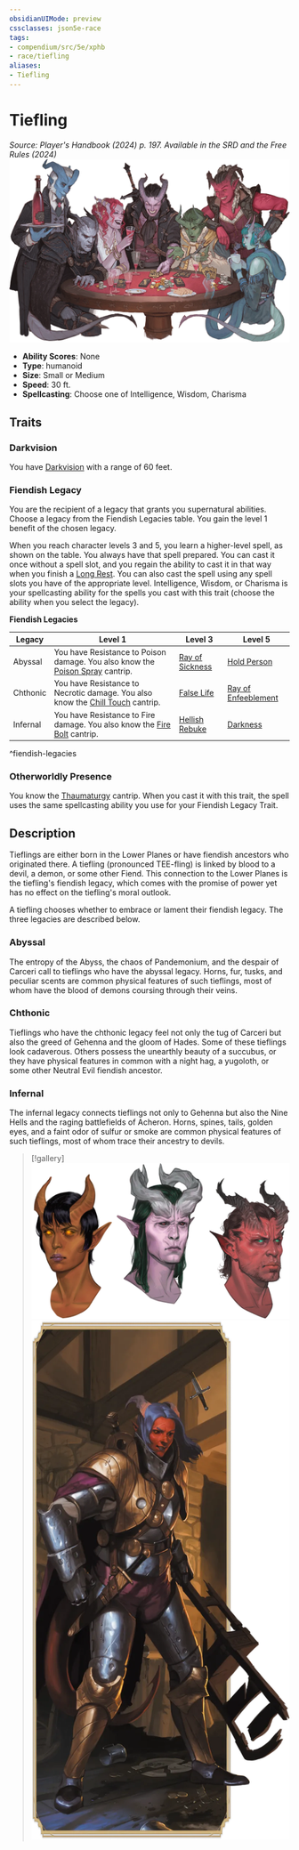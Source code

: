 ```yaml
---
obsidianUIMode: preview
cssclasses: json5e-race
tags:
- compendium/src/5e/xphb
- race/tiefling
aliases:
- Tiefling
---
```

# Tiefling
*Source: Player's Handbook (2024) p. 197. Available in the <span title='Systems Reference Document (5.2)'>SRD</span> and the Free Rules (2024)*  
![](/3-Mechanics/CLI/races/img/tiefling.webp#right)

- **Ability Scores**: None
- **Type**: humanoid
- **Size**: Small or Medium
- **Speed**: 30 ft.
- **Spellcasting**: Choose one of Intelligence, Wisdom, Charisma

## Traits

### Darkvision

You have [Darkvision](senses.md#Darkvision) with a range of 60 feet.

### Fiendish Legacy

You are the recipient of a legacy that grants you supernatural abilities. Choose a legacy from the Fiendish Legacies table. You gain the level 1 benefit of the chosen legacy.

When you reach character levels 3 and 5, you learn a higher-level spell, as shown on the table. You always have that spell prepared. You can cast it once without a spell slot, and you regain the ability to cast it in that way when you finish a [Long Rest](/3-Mechanics/CLI/variant-rules/long-rest-xphb.md). You can also cast the spell using any spell slots you have of the appropriate level. Intelligence, Wisdom, or Charisma is your spellcasting ability for the spells you cast with this trait (choose the ability when you select the legacy).

**Fiendish Legacies**

| Legacy | Level 1 | Level 3 | Level 5 |
|--------|---------|---------|---------|
| Abyssal | You have Resistance to Poison damage. You also know the [Poison Spray](/3-Mechanics/CLI/spells/poison-spray-xphb.md) cantrip. | [Ray of Sickness](/3-Mechanics/CLI/spells/ray-of-sickness-xphb.md) | [Hold Person](/3-Mechanics/CLI/spells/hold-person-xphb.md) |
| Chthonic | You have Resistance to Necrotic damage. You also know the [Chill Touch](/3-Mechanics/CLI/spells/chill-touch-xphb.md) cantrip. | [False Life](/3-Mechanics/CLI/spells/false-life-xphb.md) | [Ray of Enfeeblement](/3-Mechanics/CLI/spells/ray-of-enfeeblement-xphb.md) |
| Infernal | You have Resistance to Fire damage. You also know the [Fire Bolt](/3-Mechanics/CLI/spells/fire-bolt-xphb.md) cantrip. | [Hellish Rebuke](/3-Mechanics/CLI/spells/hellish-rebuke-xphb.md) | [Darkness](/3-Mechanics/CLI/spells/darkness-xphb.md) |
^fiendish-legacies

### Otherworldly Presence

You know the [Thaumaturgy](/3-Mechanics/CLI/spells/thaumaturgy-xphb.md) cantrip. When you cast it with this trait, the spell uses the same spellcasting ability you use for your Fiendish Legacy Trait.

## Description

Tieflings are either born in the Lower Planes or have fiendish ancestors who originated there. A tiefling (pronounced TEE-fling) is linked by blood to a devil, a demon, or some other Fiend. This connection to the Lower Planes is the tiefling's fiendish legacy, which comes with the promise of power yet has no effect on the tiefling's moral outlook.

A tiefling chooses whether to embrace or lament their fiendish legacy. The three legacies are described below.

### Abyssal

The entropy of the Abyss, the chaos of Pandemonium, and the despair of Carceri call to tieflings who have the abyssal legacy. Horns, fur, tusks, and peculiar scents are common physical features of such tieflings, most of whom have the blood of demons coursing through their veins.

### Chthonic

Tieflings who have the chthonic legacy feel not only the tug of Carceri but also the greed of Gehenna and the gloom of Hades. Some of these tieflings look cadaverous. Others possess the unearthly beauty of a succubus, or they have physical features in common with a night hag, a yugoloth, or some other Neutral Evil fiendish ancestor.

### Infernal

The infernal legacy connects tieflings not only to Gehenna but also the Nine Hells and the raging battlefields of Acheron. Horns, spines, tails, golden eyes, and a faint odor of sulfur or smoke are common physical features of such tieflings, most of whom trace their ancestry to devils.


> [!gallery]
![Infernal Tiefling, Chthoni...](/3-Mechanics/CLI/races/img/156-05-029-infernal-chthonic-abyssal.webp "Infernal Tiefling, Chthonic Tiefling, Abyssal Tiefling")
![](/3-Mechanics/CLI/races/img/157-05-028-armored-tiefling.webp)